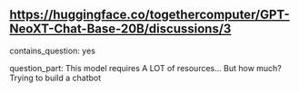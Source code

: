 ## https://huggingface.co/togethercomputer/GPT-NeoXT-Chat-Base-20B/discussions/3

contains_question: yes

question_part: This model requires A LOT of resources... But how much? Trying to build a chatbot